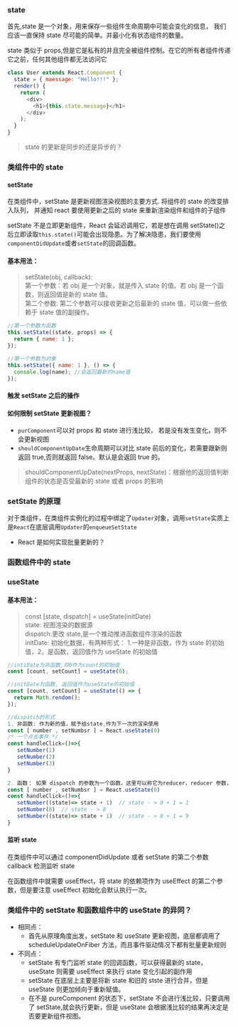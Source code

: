### state

首先,state 是一个对象，用来保存一些组件生命周期中可能会变化的信息， 我们应该一直保持 state 尽可能的简单。并最小化有状态组件的数量。

state 类似于 props,但是它是私有的并且完全被组件控制。在它的所有者组件传递它之前，任何其他组件都无法访问它

```js
class User extends React.Component {
  state = { maessage: "Hello!!!" };
  render() {
    return (
      <div>
        <h1>{this.state.message}</h1>
      </div>
    );
  }
}
```

> state 的更新是同步的还是异步的？

### 类组件中的 state

#### setState

在类组件中，setState 是更新视图渲染视图的主要方式.
将组件的 state 的改变排入队列， 并通知 react 要使用更新之后的 state 来重新渲染组件和组件的子组件

setState 不是立即更新组件，React 会延迟调用它，若是想在调用 setState()之后立即读取`this.state()`可能会出现隐患。为了解决隐患，我们要使用`componentDidUpdate`或者`setState`的回调函数。

#### 基本用法：

> setState(obj, callback):<br>
> 第一个参数：若 obj 是一个对象，就是传入 state 的值。若 obj 是一个函数，则返回值是新的 state 值。<br>
> 第二个参数: 第二个参数可以接收更新之后最新的 state 值，可以做一些依赖于 state 值的副操作。

```js
//第一个参数为函数
this.setState((state, props) => {
  return { name: 1 };
});

//第一个参数为对象
this.setState({ name: 1 }, () => {
  console.log(name); //会返回最新的name值
});
```

#### 触发 setState 之后的操作

#### 如何限制 setState 更新视图？

- `purComponent`可以对 props 和 state 进行浅比较， 若是没有发生变化，则不会更新视图<br>
- `shouldComponentUpDate`生命周期可以对比 state 前后的变化，若需要跟新则返回 true,否则就返回 false。默认是会返回 true 的。<br>

> shouldComponentUpDate(nextProps, nextState)：根据他的返回值判断组件的状态是否受最新的 state 或者 props 的影响

### setState 的原理

对于类组件，在类组件实例化的过程中绑定了`Updater`对象，调用`setState`实质上是`React`在底层调用`Updater`的`enqueueSetState`

- React 是如何实现批量更新的？

### 函数组件中的 state

### useState

#### 基本用法：

> const [state, dispatch] = useState(initDate)<br>
> state: 视图渲染的数据源<br>
> dispatch:更改 state,是一个推动推进函数组件渲染的函数<br>
> initDate: 初始化数据，有两种形式： 1.一种是非函数，作为 state 的初始值，2，是函数，返回值作为 useState 的初始值

```js
//intiDate为非函数,将0作为count的初始值
const [count, setCount] = useState(0);

//initDate为函数, 返回值作为useState的初始值
const [count, setCount] = useState(() => {
  return Math.rendom();
});
```

```js
//dispatch的形式
1. 非函数: 作为新的值，赋予给state,作为下一次的渲染使用
const [ number , setNumbsr ] = React.useState(0)
/* 一个点击事件 */
const handleClick=()=>{
   setNumber(1)
   setNumber(2)
   setNumber(3)
}

2. 函数： 如果 dispatch 的参数为一个函数，这里可以称它为reducer，reducer 参数，是上一次返回最新的 state，返回值作为新的 state
const [ number , setNumbsr ] = React.useState(0)
const handleClick=()=>{
   setNumber((state)=> state + 1)  // state - > 0 + 1 = 1
   setNumber(8)  // state - > 8
   setNumber((state)=> state + 1)  // state - > 8 + 1 = 9
}
```

#### 监听 state

在类组件中可以通过 componentDidUpdate 或者 setState 的第二个参数 callback 检测监听 state

在函数组件中就需要 useEffect，将 state 的依赖项作为 useEffect 的第二个参数，但是要注意 useEffect 初始化会默认执行一次。

### 类组件中的 setState 和函数组件中的 useState 的异同？

- 相同点：
  - 首先从原理角度出发，setState 和 useState 更新视图，底层都调用了 scheduleUpdateOnFiber 方法，而且事件驱动情况下都有批量更新规则
- 不同点：
  - setState 有专门监听 state 的回调函数，可以获得最新的 state，useState 则需要 useEffect 来执行 state 变化引起的副作用
  - setState 在底层上主要是将新 state 和旧的 stste 进行合并，但是 useState 则更加倾向于重新赋值。
  - 在不是 pureComponent 的状态下，setState 不会进行浅比较，只要调用了 setState,就会执行更新，但是 useState 会根据浅比较的结果再决定是否要更新组件视图。
